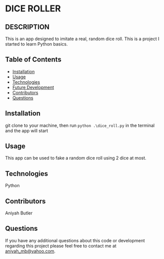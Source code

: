 # DICE ROLLER

## DESCRIPTION

This is an app designed to imitate a real, random dice roll. This is a project I started to learn Python basics.

## Table of Contents
* [Installation](#installation)
* [Usage](#usage)
* [Technologies](#technologies)
* [Future Development](#Future)
* [Contributors](#contributors)
* [Questions](#questions) 
   
## Installation
git clone to your machine, then run `python .\dice_roll.py` in the terminal and the app will start

## Usage  
This app can be used to fake a random dice roll using 2 dice at most.

## Technologies
Python

## Contributors
Aniyah Butler

## Questions

If you have any additional questions about this code or development regarding this project please feel free to contact me at aniyah_mb@yahoo.com.
